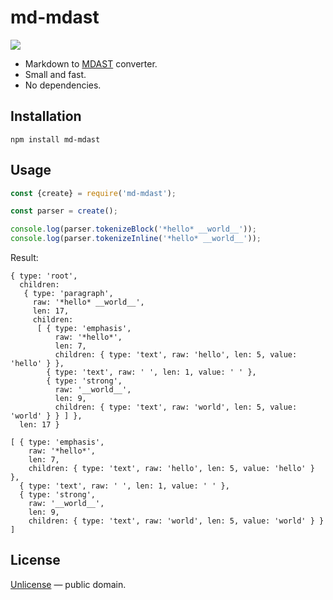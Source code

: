# md-mdast

[![](https://img.shields.io/bundlephobia/minzip/md-mdast.svg)](https://bundlephobia.com/result?p=md-mdast@1.0.1)

- Markdown to [MDAST](https://github.com/syntax-tree/mdast) converter.
- Small and fast.
- No dependencies.

## Installation

```shell
npm install md-mdast
```

## Usage

```js
const {create} = require('md-mdast');

const parser = create();

console.log(parser.tokenizeBlock('*hello* __world__'));
console.log(parser.tokenizeInline('*hello* __world__'));
```

Result:

```
{ type: 'root',
  children:
   { type: 'paragraph',
     raw: '*hello* __world__',
     len: 17,
     children:
      [ { type: 'emphasis',
          raw: '*hello*',
          len: 7,
          children: { type: 'text', raw: 'hello', len: 5, value: 'hello' } },
        { type: 'text', raw: ' ', len: 1, value: ' ' },
        { type: 'strong',
          raw: '__world__',
          len: 9,
          children: { type: 'text', raw: 'world', len: 5, value: 'world' } } ] },
  len: 17 }

[ { type: 'emphasis',
    raw: '*hello*',
    len: 7,
    children: { type: 'text', raw: 'hello', len: 5, value: 'hello' } },
  { type: 'text', raw: ' ', len: 1, value: ' ' },
  { type: 'strong',
    raw: '__world__',
    len: 9,
    children: { type: 'text', raw: 'world', len: 5, value: 'world' } } ]
```

## License

[Unlicense](http://unlicense.org/) &mdash; public domain.
